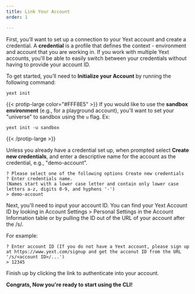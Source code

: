 ```yaml
---
title: Link Your Account
order: 1

---
```


First, you’ll want to set up a connection to your Yext account and create a credential.  A **credential** is a profile that defines the context - environment and account that you are working in. If you work with multiple Yext accounts, you'll be able to easily switch between your credentials without having to provide your account ID. 

To get started, you’ll need to **Initialize your Account** by running the following command:

```cli
yext init
```

{{< protip-large color="#FFF8E5" >}}
If you would like to use the **sandbox environment** (e.g., for a playground account), you'll want to set your "universe" to sandbox using the `u` flag. Ex: 

```cli
yext init -u sandbox
```
{{< /protip-large >}}

Unless you already have a credential set up, when prompted select **Create new credentials**, and enter a descriptive name for the account as the credential, e.g., "demo-account". 

```cli
? Please select one of the following options Create new credentials
? Enter credentials name.
(Names start with a lower case letter and contain only lower case letters a-z, digits 0-9, and hyphens '-')
> demo-account
```

Next, you'll need to input your account ID. You can find your Yext Account ID by looking in Account Settings > Personal Settings in the Account Information table or by pulling the ID out of the URL of your account after the /s/.  

For example: 

```cli
? Enter account ID (If you do not have a Yext account, please sign up at https://www.yext.com/signup and get the acconut ID from the URL '/s/<account ID>/...')
> 12345
```

Finish up by clicking the link to authenticate into your account. 

**Congrats, Now you're ready to start using the CLI!**


